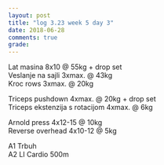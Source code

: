 ```yaml
---
layout: post
title: "log 3.23 week 5 day 3"
date: 2018-06-28
comments: true
grade:
---
```


Lat masina 8x10 @ 55kg + drop set  
Veslanje na sajli 3xmax. @ 43kg   
Kroc rows 3xmax. @ 20kg  

Triceps pushdown 4xmax. @ 20kg + drop set   
Triceps ekstenzija s rotacijom 4xmax. @ 6kg   

Arnold press 4x12-15 @ 10kg  
Reverse overhead 4x10-12 @ 5kg  

A1 Trbuh  
A2 LI Cardio 500m  
